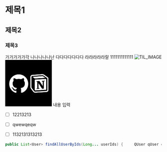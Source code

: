 # 제목1
## 제목2
### 제목3
가가가가가각
나나나나나난
다다다다다다다
라라라라라랄
1111111111111
![TIL_IMAGE](../resources/images/088ac3b0-d0ee-4b95-ac8e-795fa7c75853-이미지1.jpeg)
![TIL_IMAGE](../resources/images/fd0b8734-681c-45b4-912f-d66576203d82-Group_23.png)
내용 입력

- [ ] 12213213
- [ ] qwewqeqw
- [ ] 1132131313213


```java
public List<User> findAllUserByIds(Long... userIds) {     QUser qUser = QUser.user;      return queryFactory.selectFrom(qUser)         .where(qUser.id.in(userIds))         .fetch();   }
```
